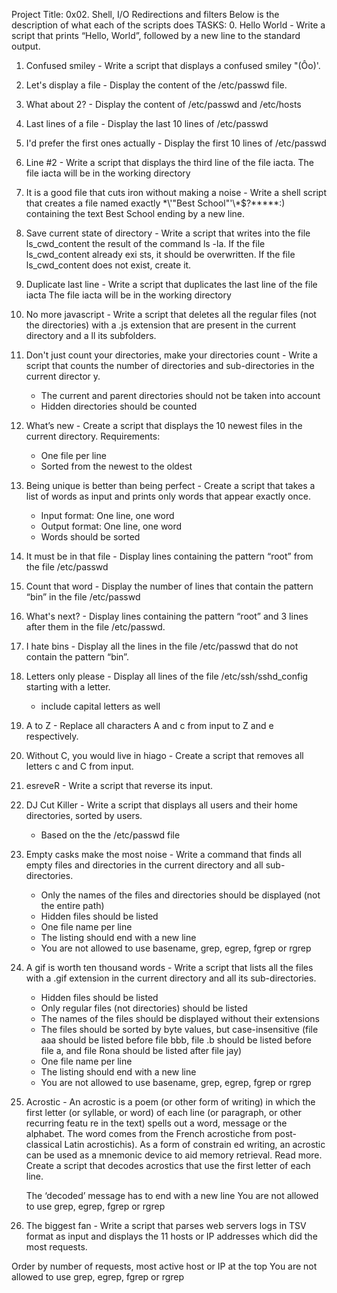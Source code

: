 Project Title: 0x02. Shell, I/O Redirections and filters
Below is the description of what each of the scripts does
TASKS:
0. Hello World - Write a script that prints “Hello, World”, followed by a new line to the standard output.
1. Confused smiley - Write a script that displays a confused smiley "(Ôo)'.
2. Let's display a file - Display the content of the /etc/passwd file.
3. What about 2? - Display the content of /etc/passwd and /etc/hosts
4. Last lines of a file - Display the last 10 lines of /etc/passwd
5. I'd prefer the first ones actually - Display the first 10 lines of /etc/passwd
6. Line #2 - Write a script that displays the third line of the file iacta.
   The file iacta will be in the working directory
7. It is a good file that cuts iron without making a noise - Write a shell script that creates a file named exactly \*\\'"Best School"\'\\*$\?\*\*\*\*\*:) containing   the text Best School ending by a new line.
8. Save current state of directory - Write a script that writes into the file ls_cwd_content the result of the command ls -la. If the file ls_cwd_content already exi   sts, it should be overwritten. If the file ls_cwd_content does not exist, create it.
9. Duplicate last line - Write a script that duplicates the last line of the file iacta
    The file iacta will be in the working directory
10. No more javascript - Write a script that deletes all the regular files (not the directories) with a .js extension that are present in the current directory and a    ll its subfolders.
11. Don't just count your directories, make your directories count - Write a script that counts the number of directories and sub-directories in the current director    y.
    * The current and parent directories should not be taken into account
    * Hidden directories should be counted
12. What’s new - Create a script that displays the 10 newest files in the current directory.
    Requirements:
    * One file per line
    * Sorted from the newest to the oldest
13. Being unique is better than being perfect - Create a script that takes a list of words as input and prints only words that appear exactly once.
    * Input format: One line, one word
    * Output format: One line, one word
    * Words should be sorted
14. It must be in that file - Display lines containing the pattern “root” from the file /etc/passwd
15. Count that word - Display the number of lines that contain the pattern “bin” in the file /etc/passwd
16. What's next? - Display lines containing the pattern “root” and 3 lines after them in the file /etc/passwd.
17. I hate bins - Display all the lines in the file /etc/passwd that do not contain the pattern “bin”.
18. Letters only please - Display all lines of the file /etc/ssh/sshd_config starting with a letter.
    * include capital letters as well
19. A to Z - Replace all characters A and c from input to Z and e respectively.
20. Without C, you would live in hiago - Create a script that removes all letters c and C from input.
21. esreveR - Write a script that reverse its input.
22. DJ Cut Killer - Write a script that displays all users and their home directories, sorted by users.
    * Based on the the /etc/passwd file
23. Empty casks make the most noise - Write a command that finds all empty files and directories in the current directory and all sub-directories.
    * Only the names of the files and directories should be displayed (not the entire path)
    * Hidden files should be listed
    * One file name per line
    * The listing should end with a new line
    * You are not allowed to use basename, grep, egrep, fgrep or rgrep
24. A gif is worth ten thousand words - Write a script that lists all the files with a .gif extension in the current directory and all its sub-directories.
    * Hidden files should be listed
    * Only regular files (not directories) should be listed
    * The names of the files should be displayed without their extensions
    * The files should be sorted by byte values, but case-insensitive (file aaa should be listed before file bbb, file .b should be listed before file a,                  and file Rona should be listed after file jay)
    * One file name per line
    * The listing should end with a new line
    * You are not allowed to use basename, grep, egrep, fgrep or rgrep
25. Acrostic - An acrostic is a poem (or other form of writing) in which the first letter (or syllable, or word) of each line (or paragraph, or other recurring featu    re in the text) spells out a word, message or the alphabet. The word comes from the French acrostiche from post-classical Latin acrostichis). As a form of constrain     ed writing, an acrostic can be used as a mnemonic device to aid memory retrieval. Read more.
    Create a script that decodes acrostics that use the first letter of each line.

    The ‘decoded’ message has to end with a new line
    You are not allowed to use grep, egrep, fgrep or rgrep
26. The biggest fan - Write a script that parses web servers logs in TSV format as input and displays the 11 hosts or IP addresses which did the most requests.

Order by number of requests, most active host or IP at the top
You are not allowed to use grep, egrep, fgrep or rgrep
